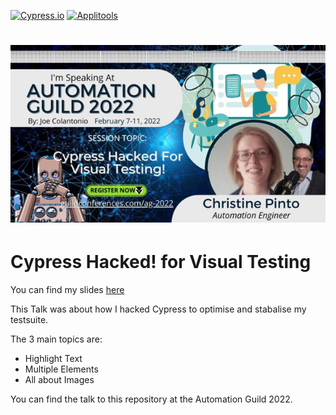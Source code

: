 [![Cypress.io](https://img.shields.io/badge/Tested%20with-Cypress-04C38E.svg)](https://www.cypress.io/) [![Applitools](https://img.shields.io/badge/Visual%20tests%20with-Applitools%20eyes-rgb)](https://eyes.applitools.com/app/test-results)

<h1 align="center"><img src="./assets/title.jpeg"/></h1>

# Cypress Hacked! for Visual Testing

You can find my slides [here](<./slideDeck/AutomationGuild_Cypress Hacked.pdf>)

This Talk was about how I hacked Cypress to optimise and stabalise my testsuite.

The 3 main topics are:

- Highlight Text
- Multiple Elements
- All about Images

You can find the talk to this repository at the Automation Guild 2022.
